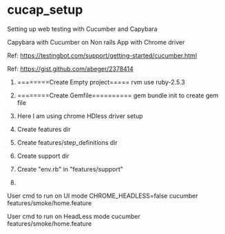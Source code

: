 # cucap_setup
 Setting up web testing with Cucumber and Capybara 

Capybara with Cucumber on Non rails App with Chrome driver


Ref: https://testingbot.com/support/getting-started/cucumber.html

Ref: https://gist.github.com/abeger/2378414


1. ========Create Empty project=====
     rvm use ruby-2.5.3
2. ========Create Gemfile==========
	gem bundle init
	to create gem file
3. Here I am using chrome HDless driver setup

4. Create features dir
5. Create features/step_definitions dir
6. Create support dir
7. Create "env.rb" in "features/support"
8. 

User cmd to run on UI mode 
CHROME_HEADLESS=false cucumber features/smoke/home.feature

User cmd to run on HeadLess mode 
cucumber features/smoke/home.feature



